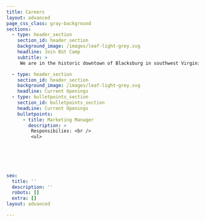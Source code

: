 ```yaml
---
title: Careers
layout: advanced
page_css_class: gray-background
sections:
  - type: header_section
    section_id: header_section
    background_image: /images/leaf-light-grey.svg
    headline: Join Büt Camp
    subtitle: >
     We are in the historic downtown of Blacksburg in southwest Virginia.  It is rated among the best place to live, study and work in the country.  In the middle of the New River valley, it is between the Blue Ridge and the Alleghany mountains, and is surrounded by many national parks.  Outdoor activity are countless and year-round.  The town has a mix of urban and country living.  Joint our team!

  - type: header_section
    section_id: header_section
    background_image: /images/leaf-light-grey.svg
    headline: Current Openings
  - type: bulletpoints_section
    section_id: bulletpoints_section
    headLine: Current Openings
    bulletpoints:
      - title: Marketing Manager
        description: >
         Responsibilies: <br />
         <ul> 
         


      
  

seo:
  title: ''
  description: ''
  robots: []
  extra: []
layout: advanced

---
```

